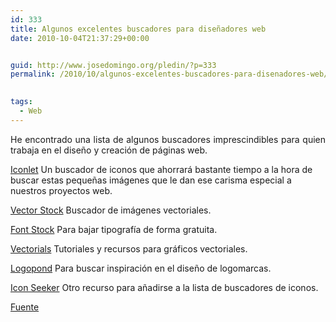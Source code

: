 ```yaml
---
id: 333
title: Algunos excelentes buscadores para diseñadores web
date: 2010-10-04T21:37:29+00:00


guid: http://www.josedomingo.org/pledin/?p=333
permalink: /2010/10/algunos-excelentes-buscadores-para-disenadores-web/

  
tags:
  - Web
---
```

<p style="text-align: justify;">
  He encontrado una lista de algunos buscadores imprescindibles para quien trabaja en el diseño y creación de páginas web.
</p>

[Iconlet](http://www.iconlet.com/) Un buscador de iconos que ahorrará bastante tiempo a la hora de buscar estas pequeñas imágenes que le dan ese carisma especial a nuestros proyectos web.

<p style="text-align: justify;">
  <a href="http://www.vectorstock.com/">Vector Stock</a> Buscador de imágenes vectoriales.
</p>

<p style="text-align: justify;">
  <a href="http://www.fontstock.net/">Font Stock</a> Para bajar tipografía de forma gratuita.
</p>

<p style="text-align: justify;">
  <a href="http://www.vectorials.com/">Vectorials</a> Tutoriales y recursos para gráficos vectoriales.
</p>

<p style="text-align: justify;">
  <a href="http://logopond.com/search/">Logopond</a> Para buscar inspiración en el diseño de logomarcas.
</p>

<p style="text-align: justify;">
  <a href="http://www.iconseeker.com/">Icon Seeker</a> Otro recurso para añadirse a la lista de buscadores de iconos.
</p>

<p style="text-align: justify;">
  <a href="http://wwwhatsnew.com/2010/07/06/algunos-excelentes-buscadores-para-disenadores-web/">Fuente</a>
</p>

<!-- AddThis Advanced Settings generic via filter on the_content -->

<!-- AddThis Share Buttons generic via filter on the_content -->